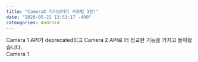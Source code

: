 ```yaml
---
title: "CameraX 라이브러리 사용법 1탄!"
date: "2020-05-22 13:53:17 -400"
cateogories: Android
---
```


Camera 1 API가 deprecated되고 Camera 2 API로 더 정교한 기능을 가지고 돌아왔습니다.  
Camera 1
